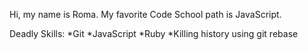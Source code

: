 Hi, my name is Roma.
My favorite Code School path is JavaScript.

Deadly Skills:
*Git
*JavaScript
*Ruby
*Killing history using git rebase
